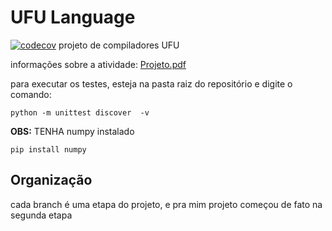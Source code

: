 # UFU Language
[![codecov](https://codecov.io/gh/samuel-cavalcanti/ufu_language_ufu/branch/main/graph/badge.svg?token=QtDST0u1YO)](https://codecov.io/gh/samuel-cavalcanti/ufu_language_ufu) 
projeto de compiladores UFU

informações sobre a atividade:
[Projeto.pdf](Compiladores_Projeto.pdf)

para executar os testes, esteja na pasta raiz do repositório e digite o comando:

```shell
python -m unittest discover  -v
```

__OBS:__ TENHA numpy instalado

```
pip install numpy
```



## Organização

cada branch é uma etapa do projeto, e pra mim projeto começou de fato na segunda etapa

